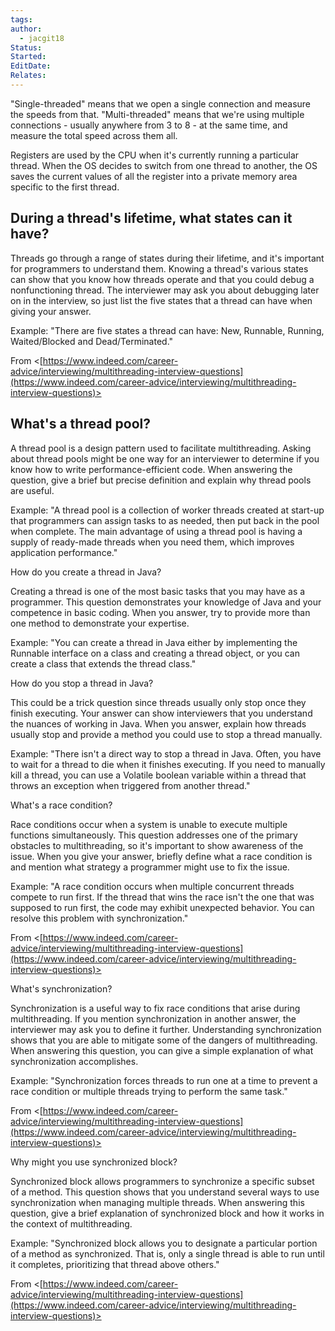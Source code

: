 ```yaml
---
tags: 
author:
  - jacgit18
Status: 
Started: 
EditDate: 
Relates:
---
```

"Single-threaded" means that we open a single connection and measure the speeds from that. "Multi-threaded" means that we're using multiple connections - usually anywhere from 3 to 8 - at the same time, and measure the total speed across them all. 

Registers are used by the CPU when it's currently running a particular thread. When the OS decides to switch from one thread to another, the OS saves the current values of all the register into a private memory area specific to the first thread.


## During a thread's lifetime, what states can it have?

Threads go through a range of states during their lifetime, and it's important for programmers to understand them. Knowing a thread's various states can show that you know how threads operate and that you could debug a nonfunctioning thread. The interviewer may ask you about debugging later on in the interview, so just list the five states that a thread can have when giving your answer.

Example: "There are five states a thread can have: New, Runnable, Running, Waited/Blocked and Dead/Terminated."

From <[https://www.indeed.com/career-advice/interviewing/multithreading-interview-questions](https://www.indeed.com/career-advice/interviewing/multithreading-interview-questions)>


## What's a thread pool?

A thread pool is a design pattern used to facilitate multithreading. Asking about thread pools might be one way for an interviewer to determine if you know how to write performance-efficient code. When answering the question, give a brief but precise definition and explain why thread pools are useful.

Example: "A thread pool is a collection of worker threads created at start-up that programmers can assign tasks to as needed, then put back in the pool when complete. The main advantage of using a thread pool is having a supply of ready-made threads when you need them, which improves application performance."


How do you create a thread in Java?

Creating a thread is one of the most basic tasks that you may have as a programmer. This question demonstrates your knowledge of Java and your competence in basic coding. When you answer, try to provide more than one method to demonstrate your expertise.

Example: "You can create a thread in Java either by implementing the Runnable interface on a class and creating a thread object, or you can create a class that extends the thread class."



How do you stop a thread in Java?

This could be a trick question since threads usually only stop once they finish executing. Your answer can show interviewers that you understand the nuances of working in Java. When you answer, explain how threads usually stop and provide a method you could use to stop a thread manually.

Example: "There isn't a direct way to stop a thread in Java. Often, you have to wait for a thread to die when it finishes executing. If you need to manually kill a thread, you can use a Volatile boolean variable within a thread that throws an exception when triggered from another thread."



What's a race condition?

Race conditions occur when a system is unable to execute multiple functions simultaneously. This question addresses one of the primary obstacles to multithreading, so it's important to show awareness of the issue. When you give your answer, briefly define what a race condition is and mention what strategy a programmer might use to fix the issue.

Example: "A race condition occurs when multiple concurrent threads compete to run first. If the thread that wins the race isn't the one that was supposed to run first, the code may exhibit unexpected behavior. You can resolve this problem with synchronization."

From <[https://www.indeed.com/career-advice/interviewing/multithreading-interview-questions](https://www.indeed.com/career-advice/interviewing/multithreading-interview-questions)>



What's synchronization?

Synchronization is a useful way to fix race conditions that arise during multithreading. If you mention synchronization in another answer, the interviewer may ask you to define it further. Understanding synchronization shows that you are able to mitigate some of the dangers of multithreading. When answering this question, you can give a simple explanation of what synchronization accomplishes.

Example: "Synchronization forces threads to run one at a time to prevent a race condition or multiple threads trying to perform the same task."

From <[https://www.indeed.com/career-advice/interviewing/multithreading-interview-questions](https://www.indeed.com/career-advice/interviewing/multithreading-interview-questions)>



Why might you use synchronized block?

Synchronized block allows programmers to synchronize a specific subset of a method. This question shows that you understand several ways to use synchronization when managing multiple threads. When answering this question, give a brief explanation of synchronized block and how it works in the context of multithreading.

Example: "Synchronized block allows you to designate a particular portion of a method as synchronized. That is, only a single thread is able to run until it completes, prioritizing that thread above others."

From <[https://www.indeed.com/career-advice/interviewing/multithreading-interview-questions](https://www.indeed.com/career-advice/interviewing/multithreading-interview-questions)>